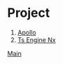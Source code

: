 # Project

1. [Apollo](001_apollo/index.md)
2. [Ts Engine Nx](002_ts_engine_nx/index.md)

[Main](../../index.md)
